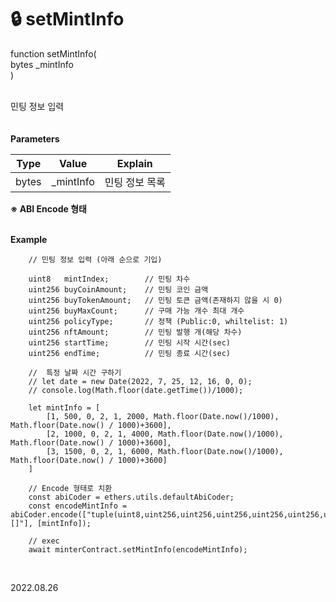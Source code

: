 # 🔒 setMintInfo

function setMintInfo( \
&#x20;   bytes \_mintInfo\
)

\
민팅 정보 입력\
\
\
**Parameters**

| Type  | Value      | Explain  |
| ----- | ---------- | -------- |
| bytes | \_mintInfo | 민팅 정보 목록 |

**※ ABI Encode 형태**

\
**Example**

```
    // 민팅 정보 입력 (아래 순으로 기입)

    uint8   mintIndex;        // 민팅 차수
    uint256 buyCoinAmount;    // 민팅 코인 금액
    uint256 buyTokenAmount;   // 민팅 토큰 금액(존재하지 않을 시 0)
    uint256 buyMaxCount;      // 구매 가능 개수 최대 개수
    uint256 policyType;       // 정책 (Public:0, whiltelist: 1)
    uint256 nftAmount;        // 민팅 발행 개(해당 차수)
    uint256 startTime;        // 민팅 시작 시간(sec)
    uint256 endTime;          // 민팅 종료 시간(sec)

    //  특정 날짜 시간 구하기
    // let date = new Date(2022, 7, 25, 12, 16, 0, 0);
    // console.log(Math.floor(date.getTime())/1000);

    let mintInfo = [
        [1, 500, 0, 2, 1, 2000, Math.floor(Date.now()/1000), Math.floor(Date.now() / 1000)+3600],
        [2, 1000, 0, 2, 1, 4000, Math.floor(Date.now()/1000), Math.floor(Date.now() / 1000)+3600],
        [3, 1500, 0, 2, 1, 6000, Math.floor(Date.now()/1000), Math.floor(Date.now() / 1000)+3600]
    ]

    // Encode 형태로 치환
    const abiCoder = ethers.utils.defaultAbiCoder;
    const encodeMintInfo = abiCoder.encode(["tuple(uint8,uint256,uint256,uint256,uint256,uint256,uint256,uint256)[]"], [mintInfo]); 

    // exec
    await minterContract.setMintInfo(encodeMintInfo);
    
```

\
2022.08.26
